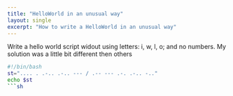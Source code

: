 ```yaml
---
title: "HelloWorld in an unusual way"
layout: single
excerpt: "How to write a HelloWorld in an unusual way"
---
```


Write a hello world script widout using letters: i, w, l, o; and no numbers.
My solution was a little bit different then others
```sh
#!/bin/bash
st=".... . .-.. .-.. --- / .-- --- .-. .-.. -.."
echo $st
```sh
